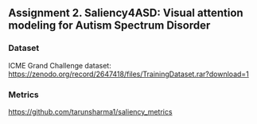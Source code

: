 ## Assignment 2. Saliency4ASD: Visual attention modeling for Autism Spectrum Disorder



### Dataset

 ICME Grand Challenge dataset: https://zenodo.org/record/2647418/files/TrainingDataset.rar?download=1

### Metrics

https://github.com/tarunsharma1/saliency_metrics